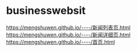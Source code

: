 # businesswebsit
 https://mengshuwen.github.io/----/新闻列表页.html
https://mengshuwen.github.io/----/新闻详细页.html
https://mengshuwen.github.io/----/首页.html
